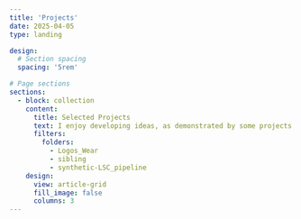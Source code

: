 ```yaml
---
title: 'Projects'
date: 2025-04-05
type: landing

design:
  # Section spacing
  spacing: '5rem'

# Page sections
sections:
  - block: collection
    content:
      title: Selected Projects
      text: I enjoy developing ideas, as demonstrated by some projects that I have worked on...
      filters:
        folders:
          - Logos_Wear
          - sibling
          - synthetic-LSC_pipeline
    design:
      view: article-grid
      fill_image: false
      columns: 3
---
```

